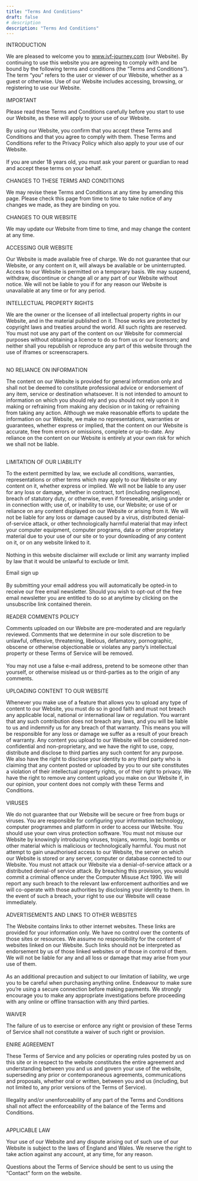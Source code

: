 ```yaml
---
title: "Terms And Conditions"
draft: false
# description
description: "Terms And Conditions"
---
```


 INTRODUCTION   

We are pleased to welcome you to www.ivf-journey.com (our Website). By continuing to use this website you are agreeing to comply with and be bound by the following terms and conditions (the “Terms and Conditions”). The term “you” refers to the user or viewer of our Website, whether as a guest or otherwise. Use of our Website includes accessing, browsing, or registering to use our Website.   
<br />
IMPORTANT   

Please read these Terms and Conditions carefully before you start to use our Website, as these will apply to your use of our Website.   
<br />
By using our Website, you confirm that you accept these Terms and Conditions and that you agree to comply with them. These Terms and Conditions refer to the Privacy Policy which also apply to your use of our Website.   
<br />
If you are under 18 years old, you must ask your parent or guardian to read and accept these terms on your behalf.   
<br />
CHANGES TO THESE TERMS AND CONDITIONS   

We may revise these Terms and Conditions at any time by amending this page. Please check this page from time to time to take notice of any changes we made, as they are binding on you.   
<br />
CHANGES TO OUR WEBSITE   

We may update our Website from time to time, and may change the content at any time.      
<br />
ACCESSING OUR WEBSITE   

Our Website is made available free of charge. We do not guarantee that our Website, or any content on it, will always be available or be uninterrupted. Access to our Website is permitted on a temporary basis. We may suspend, withdraw, discontinue or change all or any part of our Website without notice. We will not be liable to you if for any reason our Website is unavailable at any time or for any period.   
<br />
INTELLECTUAL PROPERTY RIGHTS   

We are the owner or the licensee of all intellectual property rights in our Website, and in the material published on it. Those works are protected by copyright laws and treaties around the world. All such rights are reserved. You must not use any part of the content on our Website for commercial purposes without obtaining a licence to do so from us or our licensors; and neither shall you republish or reproduce any part of this website through the use of iframes or screenscrapers.   
<br />

NO RELIANCE ON INFORMATION

The content on our Website is provided for general information only and shall not be deemed to constitute professional advice or endorsement of any item, service or destination whatsoever. It is not intended to amount to information on which you should rely and you should not rely upon it in making or refraining from making any decision or in taking or refraining from taking any action. Although we make reasonable efforts to update the information on our Website, we make no representations, warranties or guarantees, whether express or implied, that the content on our Website is accurate, free from errors or omissions, complete or up-to-date. Any reliance on the content on our Website is entirely at your own risk for which we shall not be liable.   
<br />

LIMITATION OF OUR LIABILITY

To the extent permitted by law, we exclude all conditions, warranties, representations or other terms which may apply to our Website or any content on it, whether express or implied. We will not be liable to any user for any loss or damage, whether in contract, tort (including negligence), breach of statutory duty, or otherwise, even if foreseeable, arising under or in connection with; use of, or inability to use, our Website; or use of or reliance on any content displayed on our Website or arising from it. We will not be liable for any loss or damage caused by a virus, distributed denial-of-service attack, or other technologically harmful material that may infect your computer equipment, computer programs, data or other proprietary material due to your use of our site or to your downloading of any content on it, or on any website linked to it.   
<br />
Nothing in this website disclaimer will exclude or limit any warranty implied by law that it would be unlawful to exclude or limit.

Email sign up   
<br />
By submitting your email address you will automatically be opted-in to receive our free email newsletter. Should you wish to opt-out of the free email newsletter you are entitled to do so at anytime by clicking on the unsubscribe link contained therein.   
<br />
READER COMMENTS POLICY

Comments uploaded on our Website are pre-moderated and are regularly reviewed. Comments that we determine in our sole discretion to be unlawful, offensive, threatening, libelous, defamatory, pornographic, obscene or otherwise objectionable or violates any party’s intellectual property or these Terms of Service will be removed.   
<br />
You may not use a false e-mail address, pretend to be someone other than yourself, or otherwise mislead us or third-parties as to the origin of any comments.   
<br />
UPLOADING CONTENT TO OUR WEBSITE  

Whenever you make use of a feature that allows you to upload any type of content to our Website, you must do so in good faith and must not breach any applicable local, national or international law or regulation. You warrant that any such contribution does not breach any laws, and you will be liable to us and indemnify us for any breach of that warranty. This means you will be responsible for any loss or damage we suffer as a result of your breach of warranty. Any content you upload to our Website will be considered non-confidential and non-proprietary, and we have the right to use, copy, distribute and disclose to third parties any such content for any purpose. We also have the right to disclose your identity to any third party who is claiming that any content posted or uploaded by you to our site constitutes a violation of their intellectual property rights, or of their right to privacy. We have the right to remove any content upload you make on our Website if, in our opinion, your content does not comply with these Terms and Conditions.   
<br />
VIRUSES

We do not guarantee that our Website will be secure or free from bugs or viruses. You are responsible for configuring your information technology, computer programmes and platform in order to access our Website. You should use your own virus protection software. You must not misuse our Website by knowingly introducing viruses, trojans, worms, logic bombs or other material which is malicious or technologically harmful. You must not attempt to gain unauthorised access to our Website, the server on which our Website is stored or any server, computer or database connected to our Website. You must not attack our Website via a denial-of-service attack or a distributed denial-of service attack. By breaching this provision, you would commit a criminal offence under the Computer Misuse Act 1990. We will report any such breach to the relevant law enforcement authorities and we will co-operate with those authorities by disclosing your identity to them. In the event of such a breach, your right to use our Website will cease immediately.   
<br />
ADVERTISEMENTS AND LINKS TO OTHER WEBSITES   

The Website contains links to other internet websites. These links are provided for your information only. We have no control over the contents of those sites or resources. We assume no responsibility for the content of websites linked on our Website. Such links should not be interpreted as endorsement by us of those linked websites or of those in control of them. We will not be liable for any and all loss or damage that may arise from your use of them.   
<br />
As an additional precaution and subject to our limitation of liability, we urge you to be careful when purchasing anything online. Endeavour to make sure you’re using a secure connection before making payments. We strongly encourage you to make any appropriate investigations before proceeding with any online or offline transaction with any third parties.   
<br />
WAIVER

The failure of us to exercise or enforce any right or provision of these Terms of Service shall not constitute a waiver of such right or provision.   
<br />
ENIRE AGREEMENT

These Terms of Service and any policies or operating rules posted by us on this site or in respect to the website constitutes the entire agreement and understanding between you and us and govern your use of the website, superseding any prior or contemporaneous agreements, communications and proposals, whether oral or written, between you and us (including, but not limited to, any prior versions of the Terms of Service).   
<br />
Illegality and/or unenforceability of any part of the Terms and Conditions shall not affect the enforceability of the balance of the Terms and Conditions.   
<br />

APPLICABLE LAW

Your use of our Website and any dispute arising out of such use of our Website is subject to the laws of England and Wales. We reserve the right to take action against any account, at any time, for any reason.   
<br />
Questions about the Terms of Service should be sent to us using the “Contact” form on the website.   
<br />

